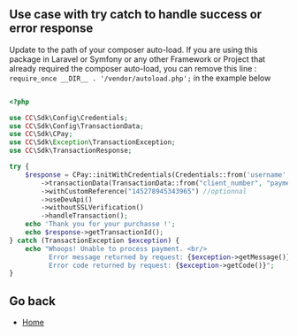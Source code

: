 ## Use case with try catch to handle success or error response

Update to the path of your composer auto-load. If you are using this package in Laravel or Symfony or any other
Framework or Project that already required the composer auto-load, you can remove this
line : ```require_once __DIR__ . '/vendor/autoload.php';```  in the example below

```php

<?php

use CC\Sdk\Config\Credentials;
use CC\Sdk\Config\TransactionData;
use CC\Sdk\CPay;
use CC\Sdk\Exception\TransactionException;
use CC\Sdk\TransactionResponse;

try {
    $response = CPay::initWithCredentials(Credentials::from('username', 'password', 'merchant_number'))
        ->transactionData(TransactionData::from("client_number", "payment_amount", "otp_code"))
        ->withCustomReference("145278945343965") //optionnal
        ->useDevApi()
        ->withoutSSLVerification()
        ->handleTransaction();
    echo 'Thank you for your purchasse !';
    echo $response->getTransactionId();
} catch (TransactionException $exception) {
    echo "Whoops! Unable to process payment. <br/> 
          Error message returned by request: {$exception->getMessage()}. <br/>
          Error code returned by request: {$exception->getCode()}";
}

```
## Go back

- [Home](index.md) 
